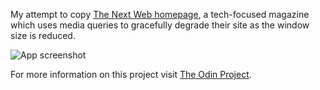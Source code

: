 My attempt to copy [The Next Web homepage](https://thenextweb.com/), a tech-focused magazine which uses media queries to gracefully degrade their site as the window size is reduced.

![App screenshot](https://res.cloudinary.com/dwj9dfm5m/image/upload/v1595041842/top/html-css/the-next-web-clone.jpg 'App screenshot')

For more information on this project visit [The Odin Project](https://www.theodinproject.com/courses/html-and-css/lessons/building-with-responsive-design).
